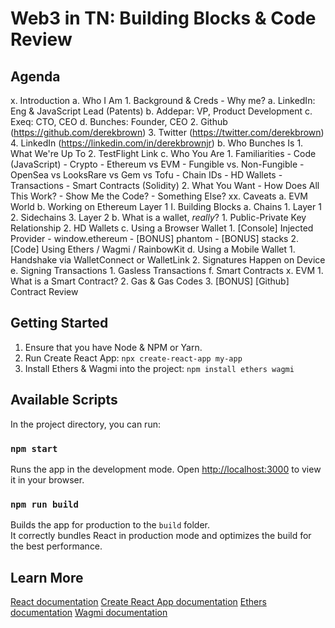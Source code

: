 # Web3 in TN: Building Blocks & Code Review

## Agenda
x. Introduction
  a. Who I Am
    1. Background & Creds - Why me?
      a. LinkedIn: Eng & JavaScript Lead (Patents)
      b. Addepar: VP, Product Development
      c. Exeq: CTO, CEO
      d. Bunches: Founder, CEO
    2. Github (https://github.com/derekbrown)
    3. Twitter (https://twitter.com/derekbrown)
    4. LinkedIn (https://linkedin.com/in/derekbrownjr)
  b. Who Bunches Is
    1. What We're Up To
    2. TestFlight Link
  c. Who You Are
    1. Familiarities
      - Code (JavaScript)
      - Crypto
      - Ethereum vs EVM
      - Fungible vs. Non-Fungible
      - OpenSea vs LooksRare vs Gem vs Tofu
      - Chain IDs
      - HD Wallets
      - Transactions
      - Smart Contracts (Solidity)
    2. What You Want
      - How Does All This Work?
      - Show Me the Code?
      - Something Else?
xx. Caveats
  a. EVM World
  b. Working on Ethereum Layer 1
I. Building Blocks
  a. Chains
    1. Layer 1
    2. Sidechains
    3. Layer 2
  b. What is a wallet, *really*?
    1. Public-Private Key Relationship
    2. HD Wallets
  c. Using a Browser Wallet
    1. [Console] Injected Provider
      - window.ethereum
      - [BONUS] phantom
      - [BONUS] stacks
    2. [Code] Using Ethers / Wagmi / RainbowKit
  d. Using a Mobile Wallet
    1. Handshake via WalletConnect or WalletLink
    2. Signatures Happen on Device
  e. Signing Transactions
    1. Gasless Transactions
  f. Smart Contracts
    x. EVM
    1. What is a Smart Contract?
    2. Gas & Gas Codes
    3. [BONUS] [Github] Contract Review

## Getting Started
1. Ensure that you have Node & NPM or Yarn.
2. Run Create React App: `npx create-react-app my-app`
3. Install Ethers & Wagmi into the project: `npm install ethers wagmi`

## Available Scripts

In the project directory, you can run:

### `npm start`
Runs the app in the development mode.
Open [http://localhost:3000](http://localhost:3000) to view it in your browser.

### `npm run build`
Builds the app for production to the `build` folder.\
It correctly bundles React in production mode and optimizes the build for the best performance.

## Learn More

[React documentation](https://reactjs.org/)
[Create React App documentation](https://facebook.github.io/create-react-app/docs/getting-started)
[Ethers documentation](https://docs.ethers.io/v5/)
[Wagmi documentation](https://wagmi.sh/docs/)
